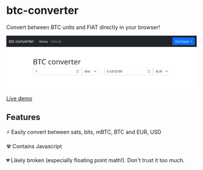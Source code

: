 # btc-converter
Convert between BTC units and FIAT directly in your browser!

![](demo.png)

[Live demo](https://btc-converter.danielabrozzoni.com)

## Features
⚡ Easily convert between sats, bits, mBTC, BTC and EUR, USD

☢️ Contains Javascript

💔 Likely broken (especially floating point math!). Don't trust it too much.
